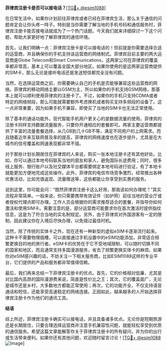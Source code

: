 **菲律宾注册卡是否可以接电话？**[[TG💪+ @esim1088](https://t.me/s/esim1088)]

在日常生活中，如果你计划前往菲律宾或者已经在菲律宾生活，那么关于通信的问题肯定会让你头疼一阵子。特别是当你需要了解当地的手机号码和通信服务时，菲律宾注册卡能否接电话就成为了一个热门话题。今天我们就来详细探讨一下这个问题，帮助大家更好地了解菲律宾的通信环境。

首先，让我们明确一点：菲律宾注册卡是可以接电话的！但前提是你需要选择合适的运营商，并且确保你的手机支持该运营商的网络制式。菲律宾目前主要的两大运营商是Globe Telecom和Smart Communications，这两家公司在菲律宾的覆盖率都非常高，基本上可以覆盖全国大部分地区。如果你使用的是这两家运营商提供的SIM卡，那么无论是接听电话还是发送短信都完全没有问题。

当然，在选择运营商之前，你需要确认自己的手机是否能够兼容这些运营商的网络。菲律宾的移动网络主要以GSM为主，所以如果你的手机支持GSM网络，那基本上就可以顺利使用菲律宾的注册卡了。不过，如果你的手机只支持CDMA或者特定的网络频段，那么可能就需要额外考虑换机或者购买支持多频段的设备了。这一点非常重要，因为如果手机不兼容，即使买了当地的SIM卡也无法正常使用。

除了基本的通话功能外，现代智能手机用户更关心的是数据流量的使用。菲律宾的注册卡同样支持数据流量服务，只要你开通相应的套餐即可。两家主要运营商都提供了丰富的流量套餐选择，从几GB到几十GB不等，满足不同用户的上网需求。而且随着近年来互联网普及率的提高，菲律宾的网络速度也在逐步提升，尤其是在大城市的信号覆盖和网速表现都非常不错。

对于那些计划长期居住在菲律宾的人来说，购买一张本地注册卡还有其他好处。比如，你可以通过本地号码联系当地的朋友和家人，避免国际长途费用；同时，很多线上服务、银行账户以及社交媒体平台都需要绑定本地号码进行验证，有了本地卡就能更加方便地完成这些操作。此外，菲律宾的电信市场竞争激烈，经常推出各种优惠活动，比如充值返现、流量赠送等，这些都能让你享受到实惠的服务。

说到这里，你可能会问：“既然菲律宾注册卡这么好用，那我该如何办理呢？”其实流程非常简单。一般来说，你只需要携带有效证件（如护照）前往当地的营业厅或者授权代理点即可办理。工作人员会根据你的需求推荐适合的套餐，并指导你如何激活和使用SIM卡。需要注意的是，部分运营商可能要求你在首次激活时提供指纹信息，这是为了符合当地的实名制规定。另外，由于菲律宾对外国游客有一定的限制，因此建议你在入境后尽快办理，以免错过最佳时机。

当然，除了传统的实体卡之外，现在还有一种新型的虚拟eSIM卡逐渐流行起来。这种卡不需要物理插槽，可以直接通过手机设置中的eSIM功能添加，非常适合频繁更换目的地的旅行者。eSIM卡的优势在于它不受地域限制，可以随时切换不同的国家和地区，而且通常支持多国漫游服务，省去了频繁更换实体卡的麻烦。如果你对eSIM感兴趣的话，不妨关注一下相关服务商，比如ESIM1088这样的专业平台，它们提供的产品和服务都非常值得信赖。

最后，我们再来总结一下菲律宾注册卡的优点。首先，它的价格相对低廉，尤其是对比国内高昂的国际漫游费来说，简直是性价比之王；其次，它的覆盖面广，无论是城市还是乡村，大多数地方都能正常使用；再次，它的功能齐全，不仅支持语音通话和短信，还能享受高速稳定的网络连接。正因如此，越来越多的人开始选择菲律宾注册卡作为他们的通讯工具。

**结语**

综上所述，菲律宾注册卡确实可以接电话，并且具备诸多优点。无论你是短期旅游还是长期居住，只要合理选择运营商并注意手机兼容性问题，就能轻松享受到优质的通信服务。希望这篇文章能解答你关于菲律宾注册卡的所有疑问，并为你的出行或生活带来便利。如果你还有其他问题，欢迎随时留言讨论！[[TG💪+ @esim1088](https://t.me/s/esim1088) ![Image](https://i.postimg.cc/4NQfJmqS/Snipaste-2025-05-13-00-14-12.png)]